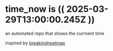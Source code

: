 # time_now is (( 2025-03-29T13:00:00.245Z ))

an automated repo that shows the currnent time

inspired by [breakingheatmap](https://github.com/breakingheatmap/breakingheatmap)
